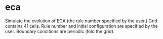 # eca
Simulate the evolution of ECA  (the rule number specified by the user.)  Grid contains 41 cells. Rule number and initial configuration are specified by the user. Boundary conditions are periodic (fold the grid).

